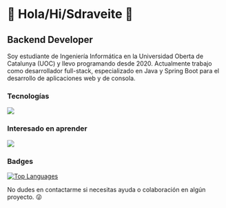 👋    Hola/Hi/Sdraveite 👋
====================================

Backend Developer
------------------
Soy estudiante de Ingeniería Informática en la Universidad Oberta de Catalunya (UOC) y llevo programando desde 2020.
Actualmente trabajo como desarrollador full-stack, especializado en Java y Spring Boot para el desarrollo de aplicaciones web y de consola.


### Tecnologías 
<p align="left">
  <a href="https://skillicons.dev">
    <img src="https://skillicons.dev/icons?i=java,js,ts,spring,nodejs,express,angular,mongodb,mysql" />
  </a>
</p>

### Interesado en aprender
<p align="left">
  <a href="https://skillicons.dev">
    <img src="https://skillicons.dev/icons?i=docker,kubernetes,terraform,jenkins,aws,azure,py,vim" />
  </a>
</p>



### Badges

<a href="https://github.com/leokos04" align="left"><img src="https://github-readme-stats.vercel.app/api/top-langs/?username=leokos04&langs_count=10&title_color=0891b2&text_color=ffffff&icon_color=0891b2&bg_color=1c1917&hide_border=true&locale=en&custom_title=Top%20%Languages" alt="Top Languages" /></a>

No dudes en contactarme si necesitas ayuda o colaboración en algún proyecto. 😜


